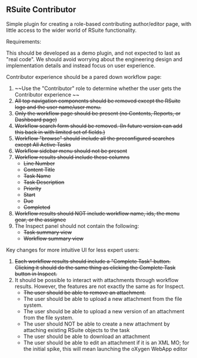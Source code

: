 RSuite Contributor
------------------

Simple plugin for creating a role-based contributing author/editor page, with
little access to the wider world of RSuite functionality.

Requirements:

This should be developed as a demo plugin, and not expected to last as "real code". We should avoid worrying about the engineering design and implementation details and instead focus on user experience.

Contributor experience should be a pared down workflow page:

1. ~~Use the "Contributor" role to determine whether the user gets the Contributor experience ~~
1. ~~All top navigation components should be removed except the RSuite logo and the user name/user menu.~~
1. ~~Only the workflow page should be present (no Contents, Reports, or Dashboard page)~~
1. ~~Workflow search form should be removed. (In future version can add this back in with limited set of fields.)~~
1. ~~Workflow "browse" should include all the preconfigured searches except All Active Tasks~~
1. ~~Workflow sidebar menu should not be present~~
1. ~~Workflow results should include these columns~~
	* ~~Line Number~~
	* ~~Content Title~~
	* ~~Task Name~~
	* ~~Task Description~~
	* ~~Priority~~
	* ~~Start~~
	* ~~Due~~
	* ~~Completed~~
1. ~~Workflow results should NOT include workflow name, ids, the menu gear, or the assignee~~
1. The Inspect panel should not contain the following:
	* ~~Task summary view~~
	* ~~Workflow summary view~~

Key changes for more intuitive UI for less expert users:

1. ~~Each workflow results should include a "Complete Task" button. Clicking it should do the same thing as clicking the Complete Task button in Inspect.~~
1. It should be possible to interact with attachments through workflow results. However, the features are not exactly the same as for Inspect.
	* ~~The user should be able to remove an attachment.~~
	* The user should be able to upload a new attachment from the file system.
	* The user should be able to upload a new version of an attachment from the file system.
	* The user should NOT be able to create a new attachment by attaching existing RSuite objects to the task
	* The user should be able to download an attachment
	* The user should be able to edit an attachment if it is an XML MO; for the initial spike, this will mean launching the oXygen WebApp editor


